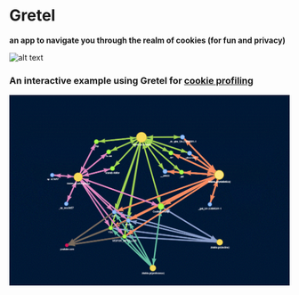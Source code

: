 # Gretel
**an app to navigate you through the realm of cookies (for fun and privacy)**

![alt text](https://upload.wikimedia.org/wikipedia/commons/d/d1/Hansel-and-gretel-rackham.jpg)

### An interactive example using Gretel for [cookie profiling](https://htmlpreview.github.io/?https://github.com/SpyrosSpiliopoulos/Gretel/blob/master/demos/cookiesvis_blabla.html)
![Alt text](media/Gretel_example1.GIF?raw=true "Gretel profiling of a website")
